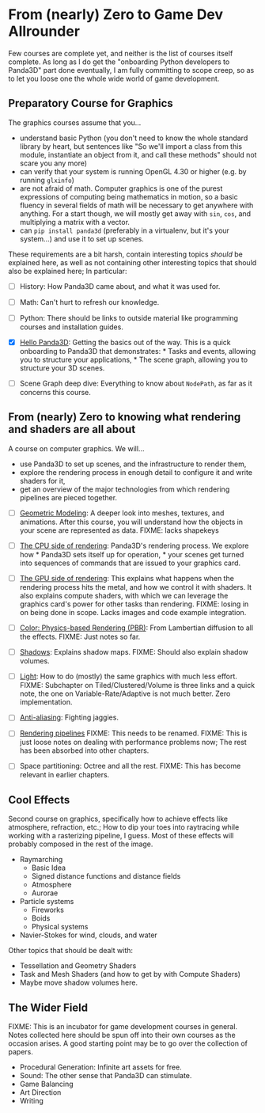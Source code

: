 From (nearly) Zero to Game Dev Allrounder
=========================================

Few courses are complete yet, and neither is the list of courses itself
complete. As long as I do get the "onboarding Python developers to 
Panda3D" part done eventually, I am fully committing to scope creep, so
as to let you loose one the whole wide world of game development.


Preparatory Course for Graphics
-------------------------------

The graphics courses assume that you...
* understand basic Python (you don't need to know the whole standard
  library by heart, but sentences like "So we'll import a class from 
  this module, instantiate an object from it, and call these methods"
  should not scare you any more)
* can verify that your system is running OpenGL 4.30 or higher (e.g. by
  running `glxinfo`)
* are not afraid of math. Computer graphics is one of the purest
  expressions of computing being mathematics in motion, so a basic
  fluency in several fields of math will be necessary to get anywhere
  with anything. For a start though, we will mostly get away with `sin`,
  `cos`, and multiplying a matrix with a vector.
* can `pip install panda3d` (preferably in a virtualenv, but it's your
  system...) and use it to set up scenes.

These requirements are a bit harsh, contain interesting topics *should*
be explained here, as well as not containing other interesting topics
that should also be explained here; In particular:
- [ ] History: How Panda3D came about, and what it was used for.
- [ ] Math: Can't hurt to refresh our knowledge.
- [ ] Python: There should be links to outside material like programming
      courses and installation guides.
- [X] [Hello Panda3D](hello_panda3d/hello_panda3d.md): Getting the
      basics out of the way. This is a quick onboarding to Panda3D that
      demonstrates:
      * Tasks and events, allowing you to structure your applications,
      * The scene graph, allowing you to structure your 3D scenes.
- [ ] Scene Graph deep dive: Everything to know about `NodePath`, as
      far as it concerns this course.


From (nearly) Zero to knowing what rendering and shaders are all about
----------------------------------------------------------------------

A course on computer graphics. We will...
* use Panda3D to set up scenes, and the infrastructure to render them,
* explore the rendering process in enough detail to configure it and
  write shaders for it,
* get an overview of the major technologies from which rendering
  pipelines are pieced together.

- [ ] [Geometric Modeling](./geometric_modeling/geometric_modeling.md):
      A deeper look into meshes, textures, and animations. After this
      course, you will understand how the objects in your scene are
      represented as data. FIXME: lacks shapekeys
- [ ] [The CPU side of rendering](./cpu_rendering/cpu_rendering.md):
      Panda3D's rendering process. We explore how
      * Panda3D sets itself up for operation,
      * your scenes get turned into sequences of commands that are
        issued to your graphics card.
- [ ] [The GPU side of rendering](./gpu_rendering/gpu_rendering.md):
      This explains what happens when the rendering process hits
      the metal, and how we control it with shaders. It also explains
      compute shaders, with which we can leverage the graphics card's
      power for other tasks than rendering. FIXME: losing in on being
      done in scope. Lacks images and code example integration.
- [ ] [Color: Physics-based Rendering (PBR)](./color/color.md): From
      Lambertian diffusion to all the effects. FIXME: Just notes so far.
- [ ] [Shadows](./shadow/shadow.md): Explains shadow maps. FIXME: Should
      also explain shadow volumes.
- [ ] [Light](./light/light.md): How to do (mostly) the same graphics
      with much less effort.
      FIXME: Subchapter on Tiled/Clustered/Volume is three links and a
      quick note, the one on Variable-Rate/Adaptive is not much better.
      Zero implementation.
- [ ] [Anti-aliasing](./antialiasing/antialiasing.md): Fighting jaggies.
- [ ] [Rendering pipelines](./rendering_pipelines/rendering_pipelines.md)
      FIXME: This needs to be renamed.
      FIXME: This is just loose notes on dealing with performance
      problems now; The rest has been absorbed into other chapters.
- [ ] Space partitioning: Octree and all the rest. FIXME: This has
      become relevant in earlier chapters.


Cool Effects
------------

Second course on graphics, specifically how to achieve effects like
atmosphere, refraction, etc.; How to dip your toes into raytracing while
working with a rasterizing pipeline, I guess. Most of these effects will
probably composed in the rest of the image.
* Raymarching
  * Basic Idea
  * Signed distance functions and distance fields
  * Atmosphere
  * Aurorae
* Particle systems
  * Fireworks
  * Boids
  * Physical systems
* Navier-Stokes for wind, clouds, and water

Other topics that should be dealt with:
* Tessellation and Geometry Shaders
* Task and Mesh Shaders (and how to get by with Compute Shaders)
* Maybe move shadow volumes here.


The Wider Field
---------------

FIXME: This is an incubator for game development courses in general.
Notes collected here should be spun off into their own courses as the
occasion arises. A good starting point may be to go over the collection
of papers.

* Procedural Generation: Infinite art assets for free.
* Sound: The other sense that Panda3D can stimulate.
* Game Balancing
* Art Direction
* Writing
